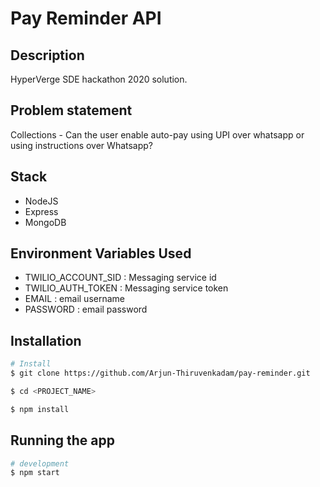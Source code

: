 # Pay Reminder API

## Description

  HyperVerge SDE hackathon 2020 solution.

## Problem statement

  Collections - Can the user enable auto-pay using UPI over whatsapp or using instructions over Whatsapp?

## Stack

- NodeJS
- Express
- MongoDB

## Environment Variables Used

- TWILIO_ACCOUNT_SID : Messaging service id
- TWILIO_AUTH_TOKEN : Messaging service token
- EMAIL : email username
- PASSWORD : email password

## Installation

```bash
# Install
$ git clone https://github.com/Arjun-Thiruvenkadam/pay-reminder.git

$ cd <PROJECT_NAME>

$ npm install
```

## Running the app

```bash
# development
$ npm start
```
